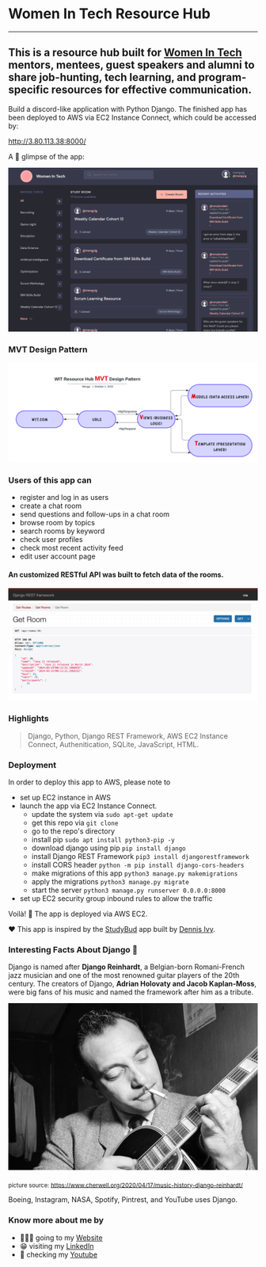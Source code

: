 # Women In Tech Resource Hub

---

## This is a resource hub built for [Women In Tech](https://accesemployment.ca/programs/programs-for-women/women-in-technology) mentors, mentees, guest speakers and alumni to share job-hunting, tech learning, and program-specific resources for effective communication.

Build a discord-like application with Python Django. The finished app has been deployed to AWS via EC2 Instance Connect, which could be accessed by:

http://3.80.113.38:8000/

A 👀 glimpse of the app:

![MyStudyHub App Pic](/app%20glimpse.jpg)

### MVT Design Pattern

![Design Pattern Pic](/static/images/MVT.png)

### Users of this app can

- register and log in as users
- create a chat room
- send questions and follow-ups in a chat room
- browse room by topics
- search rooms by keyword
- check user profiles
- check most recent activity feed
- edit user account page

#### An customized RESTful API was built to fetch data of the rooms.

![MyStudyHub App Pic](/static/images/REST-getRoom.png)

### Highlights

> Django, Python, Django REST Framework, AWS EC2 Instance Connect, Authenitication, SQLite, JavaScript, HTML.

### Deployment
In order to deploy this app to AWS, please note to
- set up EC2 instance in AWS
- launch the app via EC2 Instance Connect. 
    - update the system via ` sudo apt-get update `
    - get this repo via ` git clone `
    - go to the repo's directory
    - install pip ` sudo apt install python3-pip -y `
    - download django using pip ` pip install django `
    - install Django REST Framework ` pip3 install djangorestframework `
    - install CORS header ` python -m pip install django-cors-headers `
    - make migrations of this app ` python3 manage.py makemigrations `
    - apply the migrations ` python3 manage.py migrate `
    - start the server `python3 manage.py runserver 0.0.0.0:8000`
- set up EC2 security group inbound rules to allow the traffic

Voilà! 👏 The app is deployed via AWS EC2. 

❤️ This app is inspired by the [StudyBud](https://github.com/divanov11/StudyBud) app built by [Dennis Ivy](https://www.linkedin.com/in/dennis-ivanov/).

### Interesting Facts About Django :guitar:

Django is named after **Django Reinhardt**, a Belgian-born Romani-French jazz musician and one of the most renowned guitar players of the 20th century. The creators of Django, **Adrian Holovaty and Jacob Kaplan-Moss**, were big fans of his music and named the framework after him as a tribute.

![MyStudyHub App Pic](/static/images/Djano-Reinhardt.webp)

<sub>picture source: https://www.cherwell.org/2020/04/17/music-history-django-reinhardt/</sub>

Boeing, Instagram, NASA, Spotify, Pintrest, and YouTube uses Django.

### Know more about me by

- 🙋🏻‍♀️ going to my [Website](https://mengyig.github.io/#)
- 😁 visiting my [LinkedIn](https://www.linkedin.com/in/mengyi-guo/)
- 🎥 checking my [Youtube](https://www.youtube.com/channel/UCu7Q8pfeEvjgTxVyj7YVxHw)
